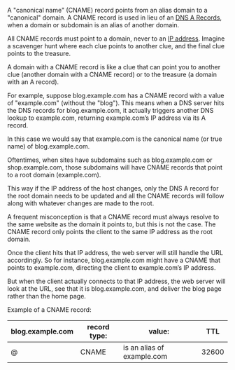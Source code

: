 A "canonical name" (CNAME) record points from an alias domain to a "canonical" domain. A CNAME record is used in lieu of an [DNS A Records](a.md), when a domain or subdomain is an alias of another domain. 

All CNAME records must point to a domain, never to an [IP address](ip.md). Imagine a scavenger hunt where each clue points to another clue, and the final clue points to the treasure. 

A domain with a CNAME record is like a clue that can point you to another clue (another domain with a CNAME record) or to the treasure (a domain with an A record).

For example, suppose blog.example.com has a CNAME record with a value of "example.com" (without the "blog"). This means when a DNS server hits the DNS records for blog.example.com, it actually triggers another DNS lookup to example.com, returning example.com’s IP address via its A record. 

In this case we would say that example.com is the canonical name (or true name) of blog.example.com.

Oftentimes, when sites have subdomains such as blog.example.com or shop.example.com, those subdomains will have CNAME records that point to a root domain (example.com). 

This way if the IP address of the host changes, only the DNS A record for the root domain needs to be updated and all the CNAME records will follow along with whatever changes are made to the root.

A frequent misconception is that a CNAME record must always resolve to the same website as the domain it points to, but this is not the case. The CNAME record only points the client to the same IP address as the root domain. 

Once the client hits that IP address, the web server will still handle the URL accordingly. So for instance, blog.example.com might have a CNAME that points to example.com, directing the client to example.com’s IP address. 

But when the client actually connects to that IP address, the web server will look at the URL, see that it is blog.example.com, and deliver the blog page rather than the home page.

Example of a CNAME record:

|blog.example.com|record type:|value:|TTL|
|---|---|---|---|
|@|CNAME|is an alias of example.com|32600|

